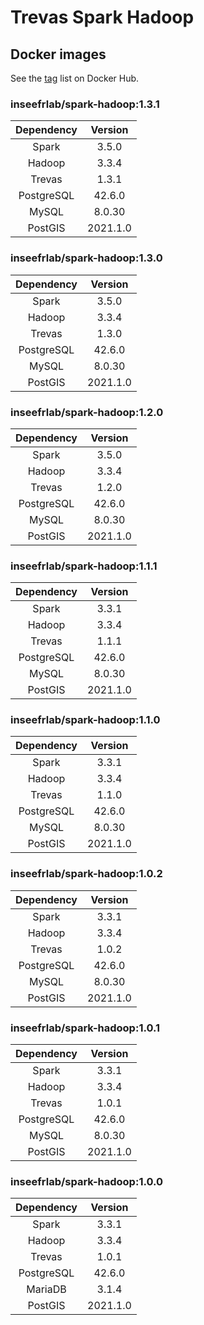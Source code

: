 # Trevas Spark Hadoop

## Docker images

See the [tag](https://hub.docker.com/r/inseefrlab/spark-hadoop/tags) list on Docker Hub.

### inseefrlab/spark-hadoop:1.3.1

| Dependency | Version  |
| :--------: |:--------:|
|   Spark    |  3.5.0   |
|   Hadoop   |  3.3.4   |
|   Trevas   |  1.3.1   |
| PostgreSQL |  42.6.0  |
|   MySQL    |  8.0.30  |
|  PostGIS   | 2021.1.0 |

### inseefrlab/spark-hadoop:1.3.0

| Dependency | Version  |
| :--------: |:--------:|
|   Spark    |  3.5.0   |
|   Hadoop   |  3.3.4   |
|   Trevas   |  1.3.0   |
| PostgreSQL |  42.6.0  |
|   MySQL    |  8.0.30  |
|  PostGIS   | 2021.1.0 |

### inseefrlab/spark-hadoop:1.2.0

| Dependency | Version  |
| :--------: |:--------:|
|   Spark    |  3.5.0   |
|   Hadoop   |  3.3.4   |
|   Trevas   |  1.2.0   |
| PostgreSQL |  42.6.0  |
|   MySQL    |  8.0.30  |
|  PostGIS   | 2021.1.0 |

### inseefrlab/spark-hadoop:1.1.1

| Dependency | Version  |
| :--------: | :------: |
|   Spark    |  3.3.1   |
|   Hadoop   |  3.3.4   |
|   Trevas   |  1.1.1   |
| PostgreSQL |  42.6.0  |
|   MySQL    |  8.0.30  |
|  PostGIS   | 2021.1.0 |

### inseefrlab/spark-hadoop:1.1.0

| Dependency | Version  |
| :--------: | :------: |
|   Spark    |  3.3.1   |
|   Hadoop   |  3.3.4   |
|   Trevas   |  1.1.0   |
| PostgreSQL |  42.6.0  |
|   MySQL    |  8.0.30  |
|  PostGIS   | 2021.1.0 |

### inseefrlab/spark-hadoop:1.0.2

| Dependency | Version  |
| :--------: | :------: |
|   Spark    |  3.3.1   |
|   Hadoop   |  3.3.4   |
|   Trevas   |  1.0.2   |
| PostgreSQL |  42.6.0  |
|   MySQL    |  8.0.30  |
|  PostGIS   | 2021.1.0 |

### inseefrlab/spark-hadoop:1.0.1

| Dependency | Version  |
| :--------: | :------: |
|   Spark    |  3.3.1   |
|   Hadoop   |  3.3.4   |
|   Trevas   |  1.0.1   |
| PostgreSQL |  42.6.0  |
|   MySQL    |  8.0.30  |
|  PostGIS   | 2021.1.0 |

### inseefrlab/spark-hadoop:1.0.0

| Dependency | Version  |
| :--------: | :------: |
|   Spark    |  3.3.1   |
|   Hadoop   |  3.3.4   |
|   Trevas   |  1.0.1   |
| PostgreSQL |  42.6.0  |
|  MariaDB   |  3.1.4   |
|  PostGIS   | 2021.1.0 |
